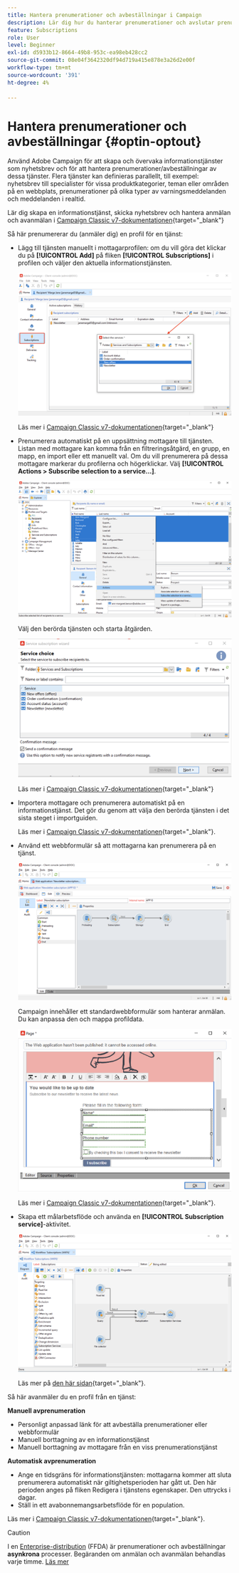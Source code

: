 ```yaml
---
title: Hantera prenumerationer och avbeställningar i Campaign
description: Lär dig hur du hanterar prenumerationer och avslutar prenumerationer i Campaign v8.
feature: Subscriptions
role: User
level: Beginner
exl-id: d5933b12-8664-49b8-953c-ea98eb428cc2
source-git-commit: 08e04f3642320df94d719a415e878e3a26d2e00f
workflow-type: tm+mt
source-wordcount: '391'
ht-degree: 4%

---
```


# Hantera prenumerationer och avbeställningar {#optin-optout}

Använd Adobe Campaign för att skapa och övervaka informationstjänster som nyhetsbrev och för att hantera prenumerationer/avbeställningar av dessa tjänster. Flera tjänster kan definieras parallellt, till exempel: nyhetsbrev till specialister för vissa produktkategorier, teman eller områden på en webbplats, prenumerationer på olika typer av varningsmeddelanden och meddelanden i realtid.

Lär dig skapa en informationstjänst, skicka nyhetsbrev och hantera anmälan och avanmälan i [Campaign Classic v7-dokumentationen](https://experienceleague.adobe.com/docs/campaign-classic/using/sending-messages/subscriptions-and-referrals/managing-subscriptions.html?lang=sv-SE){target="_blank"}

Så här prenumererar du (anmäler dig) en profil för en tjänst:

* Lägg till tjänsten manuellt i mottagarprofilen: om du vill göra det klickar du på **[!UICONTROL Add]** på fliken **[!UICONTROL Subscriptions]** i profilen och väljer den aktuella informationstjänsten.

  ![](assets/subscribe-to-a-service.png)

  Läs mer i [Campaign Classic v7-dokumentationen](https://experienceleague.adobe.com/docs/campaign-classic/using/getting-started/profile-management/editing-a-profile.html?lang=sv-SE#deliveries-tab){target="_blank"}

* Prenumerera automatiskt på en uppsättning mottagare till tjänsten. Listan med mottagare kan komma från en filtreringsåtgärd, en grupp, en mapp, en import eller ett manuellt val. Om du vill prenumerera på dessa mottagare markerar du profilerna och högerklickar. Välj **[!UICONTROL Actions > Subscribe selection to a service...]**.

  ![](assets/subscribe-selection.png)

  Välj den berörda tjänsten och starta åtgärden.

  ![](assets/subscribe-confirm.png)

  Läs mer i [Campaign Classic v7-dokumentationen](https://experienceleague.adobe.com/docs/campaign-classic/using/getting-started/profile-management/editing-a-profile.html?lang=sv-SE#deliveries-tab){target="_blank"}


* Importera mottagare och prenumerera automatiskt på en informationstjänst. Det gör du genom att välja den berörda tjänsten i det sista steget i importguiden.

  Läs mer i [Campaign Classic v7-dokumentationen](https://experienceleague.adobe.com/docs/campaign-classic/using/getting-started/importing-and-exporting-data/generic-imports-exports/executing-import-jobs.html?lang=sv-SE#step-5---additional-step-when-importing-recipients){target="_blank"}.

* Använd ett webbformulär så att mottagarna kan prenumerera på en tjänst.

  ![](assets/opt-in-webapp.png)

  Campaign innehåller ett standardwebbformulär som hanterar anmälan. Du kan anpassa den och mappa profildata.

  ![](assets/web-app.png)

  Läs mer i [Campaign Classic v7-dokumentationen](https://experienceleague.adobe.com/docs/campaign-classic/using/designing-content/web-forms/use-cases--web-forms.html?lang=sv-SE#create-a-subscription--form-with-double-opt-in){target="_blank"}.


* Skapa ett målarbetsflöde och använda en **[!UICONTROL Subscription service]**-aktivitet.

  ![](assets/wf-subscription.png)

  Läs mer på [den här sidan](https://experienceleague.adobe.com/docs/campaign/automation/workflows/wf-activities/targeting-activities/subscription-services.html?lang=sv-SE){target="_blank"}.

Så här avanmäler du en profil från en tjänst:

**Manuell avprenumeration**

* Personligt anpassad länk för att avbeställa prenumerationer eller webbformulär
* Manuell borttagning av en informationstjänst
* Manuell borttagning av mottagare från en viss prenumerationstjänst

**Automatisk avprenumeration**

* Ange en tidsgräns för informationstjänsten: mottagarna kommer att sluta prenumerera automatiskt när giltighetsperioden har gått ut. Den här perioden anges på fliken Redigera i tjänstens egenskaper. Den uttrycks i dagar.
* Ställ in ett avabonnemangsarbetsflöde för en population.

Läs mer i [Campaign Classic v7-dokumentationen](https://experienceleague.adobe.com/docs/campaign-classic/using/sending-messages/subscriptions-and-referrals/managing-subscriptions.html?lang=sv-SE#unsubscribing-a-recipient-from-a-service){target="_blank"}.


>[!CAUTION]
>
>I en [Enterprise-distribution](../architecture/enterprise-deployment.md) (FFDA) är prenumerationer och avbeställningar **asynkrona** processer. Begäranden om anmälan och avanmälan behandlas varje timme. [Läs mer](../architecture/new-apis.md#sub-apis)

<!--
You can also enable your delivery recipients to forward messages to a friend. To do this, insert the relevant links into your delivery. You may then track this sharing process as well as the number of visits to the concerned pages. 

For more on this capability, refer to [Campaign Classic v7 documentation](https://experienceleague.adobe.com/docs/campaign-classic/using/sending-messages/subscriptions-and-referrals/viral-and-social-marketing.html?lang=sv-SE#viral-marketing--forward-to-a-friend){target="_blank"}
-->
